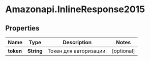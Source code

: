 # Amazonapi.InlineResponse2015

## Properties

Name | Type | Description | Notes
------------ | ------------- | ------------- | -------------
**token** | **String** | Токен для авторизации. | [optional] 


